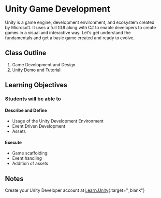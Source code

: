 # Unity Game Development

Unity is a game engine, development environment, and ecosystem created by Microsoft. It uses a full GUI along with C# to enable developers to create games in a visual and interactive way. Let's get understand the fundamentals and get a basic game created and ready to evolve.

## Class Outline

1. Game Development and Design
1. Unity Demo and Tutorial

## Learning Objectives

### Students will be able to

#### Describe and Define

- Usage of the Unity Development Environment
- Event Driven Development
- Assets

#### Execute

- Game scaffolding
- Event handling
- Addition of assets

## Notes

Create your Unity Developer account at [Learn.Unity](https://learn.unity.com/){:target="_blank"}
